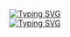 <div align="center">
<a href="https://git.io/typing-svg">
  <img src="https://readme-typing-svg.herokuapp.com?font=Fira+Code&pause=3000&center=true&multiline=true&repeat=false&width=435&lines=Hi+there%2C+I'm+Vadim." alt="Typing SVG" />
  </a>
<br>
  <a href="https://git.io/typing-svg">
    <img src="https://readme-typing-svg.herokuapp.com?font=Fira+Code&pause=3000&center=true&multiline=true&repeat=false&width=435&lines=I'm+a+compute+scince+student.+;I+develop+applications+on+.Net." alt="Typing SVG" /></a>
</div>
